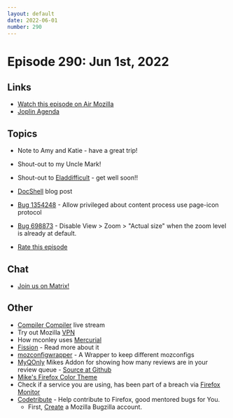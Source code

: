 ```yaml
---
layout: default
date: 2022-06-01
number: 290
---
```


# Episode 290: Jun 1st, 2022

## Links
* [Watch this episode on Air Mozilla](https://mzl.la/joy-of-coding-2022-06-01)
* [Joplin Agenda](https://mikeconley.ca/joc/agendas/Episode-0290.html)

## Topics
* Note to Amy and Katie - have a great trip!
* Shout-out to my Uncle Mark!
* Shout-out to [Eladdifficult](https://www.twitch.tv/eladdifficult) - get well soon!!
* [DocShell](https://mikeconley.ca/blog/?s=docshell) blog post
* [Bug 1354248](https://bugzilla.mozilla.org/show_bug.cgi?id=1354248) - Allow privileged about content process use page-icon protocol
* [Bug 698873](https://bugzilla.mozilla.org/show_bug.cgi?id=698873) - Disable View > Zoom > "Actual size" when the zoom level is already at default.

* [Rate this episode](https://forms.gle/T1GiTe6kBjEVdQy8A)

## Chat
* [Join us on Matrix!](https://matrix.to/#/!enWuAmKDOEEPYejXRk:mozilla.org?via=mozilla.org&via=raim.ist)

## Other
* [Compiler Compiler](https://www.twitch.tv/codehag) live stream
* Try out Mozilla [VPN](https://vpn.mozilla.org/)
* How mconley uses [Mercurial](https://mikeconley.github.io/documents/How_mconley_uses_Mercurial_for_Mozilla_code)
* [Fission](https://firefox-source-docs.mozilla.org/dom/dom/Fission.html) - Read more about it
* [mozconfigwrapper](https://github.com/ahal/mozconfigwrapper) - A Wrapper to keep different mozconfigs
* [MyQOnly](https://addons.mozilla.org/en-US/firefox/addon/myqonly/) Mikes Addon for showing how many reviews are in your review queue - [Source at Github](https://github.com/mikeconley/myqonly)
* [Mike's Firefox Color Theme](https://addons.mozilla.org/en-US/firefox/addon/electricbluegaloo/)
* Check if a service you are using, has been part of a breach via [Firefox Monitor](https://monitor.firefox.com/breaches)
* [Codetribute](https://codetribute.mozilla.org/) - Help contribute to Firefox, good mentored bugs for You.
  - First, [Create](https://bugzilla.mozilla.org/createaccount.cgi) a Mozilla Bugzilla account.


